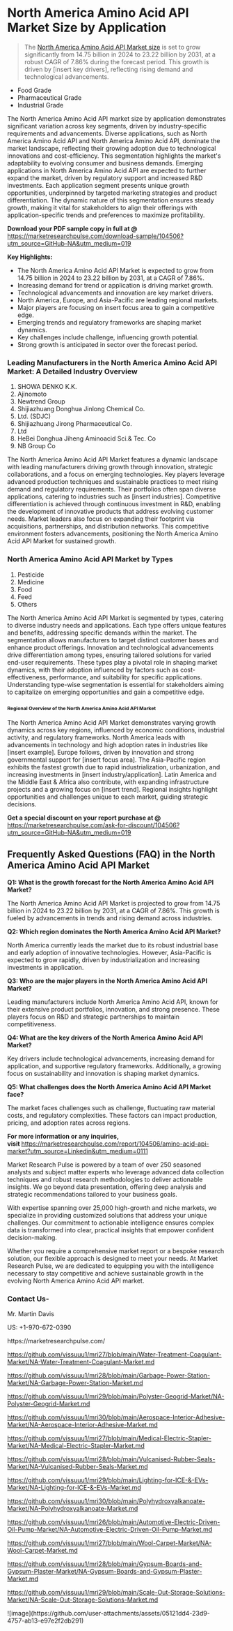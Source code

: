 <h1>North America Amino Acid API Market&nbsp;Size by Application</h1><blockquote><p>The <a href="https://marketresearchpulse.com/download-sample/104506?utm_source=GitHub-NA&amp;utm_medium=019">North America Amino Acid API Market size</a> is set to grow significantly from 14.75 billion in 2024 to 23.22 billion by 2031, at a robust CAGR of 7.86% during the forecast period. This growth is driven by [insert key drivers], reflecting rising demand and technological advancements.</p></blockquote><ul><li>Food Grade<li> Pharmaceutical Grade<li> Industrial Grade</li></ul><p>The North America Amino Acid API market size by application demonstrates significant variation across key segments, driven by industry-specific requirements and advancements. Diverse applications, such as North America Amino Acid API and North America Amino Acid API, dominate the market landscape, reflecting their growing adoption due to technological innovations and cost-efficiency. This segmentation highlights the market's adaptability to evolving consumer and business demands. Emerging applications in North America Amino Acid API are expected to further expand the market, driven by regulatory support and increased R&D investments. Each application segment presents unique growth opportunities, underpinned by targeted marketing strategies and product differentiation. The dynamic nature of this segmentation ensures steady growth, making it vital for stakeholders to align their offerings with application-specific trends and preferences to maximize profitability.</p><p><strong>Download your PDF sample copy in full at @ </strong><a href="https://marketresearchpulse.com/download-sample/104506?utm_source=GitHub-NA&amp;utm_medium=019">https://marketresearchpulse.com/download-sample/104506?utm_source=GitHub-NA&amp;utm_medium=019</a></p><p><strong>Key Highlights: </strong></p><ul><li>The North America Amino Acid API Market is expected to grow from 14.75 billion in 2024 to 23.22 billion by 2031, at a CAGR of 7.86%.</li><li>Increasing demand for trend or application is driving market growth.</li><li>Technological advancements and innovation are key market drivers.</li><li>North America, Europe, and Asia-Pacific are leading regional markets.</li><li>Major players are focusing on insert focus area to gain a competitive edge.</li><li>Emerging trends and regulatory frameworks are shaping market dynamics.</li><li>Key challenges include challenge, influencing growth potential.</li><li>Strong growth is anticipated in sector over the forecast period.</li></ul><h3>Leading Manufacturers in the North America Amino Acid API Market: A Detailed Industry Overview</h3><ol><li>SHOWA DENKO K.K.</li><li>Ajinomoto</li><li>Newtrend Group</li><li>Shijiazhuang Donghua Jinlong Chemical Co.</li><li>Ltd. (SDJC)</li><li>Shijiazhuang Jirong Pharmaceutical Co.</li><li>Ltd</li><li>HeBei Donghua Jiheng Aminoacid Sci.& Tec. Co</li><li>NB Group Co</li></ol><div class="flex max-w-full flex-col flex-grow"><div class="min-h-8 text-message flex w-full flex-col items-end gap-2 whitespace-normal break-words [.text-message+&amp;]:mt-5" dir="auto" data-message-author-role="assistant" data-message-id="fd8432e4-4910-450d-b182-61b7bfb0a01f" data-message-model-slug="gpt-4o"><div class="flex w-full flex-col gap-1 empty:hidden first:pt-[3px]"><div class="markdown prose w-full break-words dark:prose-invert light"><p>The North America Amino Acid API Market features a dynamic landscape with leading manufacturers driving growth through innovation, strategic collaborations, and a focus on emerging technologies. Key players leverage advanced production techniques and sustainable practices to meet rising demand and regulatory requirements. Their portfolios often span diverse applications, catering to industries such as [insert industries]. Competitive differentiation is achieved through continuous investment in R&amp;D, enabling the development of innovative products that address evolving customer needs. Market leaders also focus on expanding their footprint via acquisitions, partnerships, and distribution networks. This competitive environment fosters advancements, positioning the North America Amino Acid API Market for sustained growth.</p></div></div></div></div><h3>North America Amino Acid API Market by Types</h3><ol><li>Pesticide<li> Medicine<li> Food<li> Feed<li> Others</li></ol><div class="flex max-w-full flex-col flex-grow"><div class="min-h-8 text-message flex w-full flex-col items-end gap-2 whitespace-normal break-words [.text-message+&amp;]:mt-5" dir="auto" data-message-author-role="assistant" data-message-id="084470be-0bb7-4664-bddf-5156b4f41249" data-message-model-slug="gpt-4o-mini"><div class="flex w-full flex-col gap-1 empty:hidden first:pt-[3px]"><div class="markdown prose w-full break-words dark:prose-invert light"><p>The North America Amino Acid API Market is segmented by types, catering to diverse industry needs and applications. Each type offers unique features and benefits, addressing specific demands within the market. The segmentation allows manufacturers to target distinct customer bases and enhance product offerings. Innovation and technological advancements drive differentiation among types, ensuring tailored solutions for varied end-user requirements. These types play a pivotal role in shaping market dynamics, with their adoption influenced by factors such as cost-effectiveness, performance, and suitability for specific applications. Understanding type-wise segmentation is essential for stakeholders aiming to capitalize on emerging opportunities and gain a competitive edge.</p></div></div></div></div><h3><span style="font-size: 11px;">Regional Overview of the North America Amino Acid API Market</span></h3><div class="flex max-w-full flex-col flex-grow"><div class="min-h-8 text-message flex w-full flex-col items-end gap-2 whitespace-normal break-words [.text-message+&amp;]:mt-5" dir="auto" data-message-author-role="assistant" data-message-id="e9038762-ce64-4e30-91c9-9bd413514231" data-message-model-slug="gpt-4o-mini"><div class="flex w-full flex-col gap-1 empty:hidden first:pt-[3px]"><div class="markdown prose w-full break-words dark:prose-invert light"><p>The North America Amino Acid API Market demonstrates varying growth dynamics across key regions, influenced by economic conditions, industrial activity, and regulatory frameworks. North America leads with advancements in technology and high adoption rates in industries like [insert example]. Europe follows, driven by innovation and strong governmental support for [insert focus area]. The Asia-Pacific region exhibits the fastest growth due to rapid industrialization, urbanization, and increasing investments in [insert industry/application]. Latin America and the Middle East &amp; Africa also contribute, with expanding infrastructure projects and a growing focus on [insert trend]. Regional insights highlight opportunities and challenges unique to each market, guiding strategic decisions.</p></div></div></div></div><p><strong>Get a special discount on your report purchase at @ </strong><a href="https://marketresearchpulse.com/ask-for-discount/104506?utm_source=GitHub-NA&amp;utm_medium=019">https://marketresearchpulse.com/ask-for-discount/104506?utm_source=GitHub-NA&amp;utm_medium=019</a></p><h2>Frequently Asked Questions (FAQ) in the North America Amino Acid API Market</h2><p><strong>Q1: What is the growth forecast for the North America Amino Acid API Market?</strong></p><p>The North America Amino Acid API Market is projected to grow from 14.75 billion in 2024 to 23.22 billion by 2031, at a CAGR of 7.86%. This growth is fueled by advancements in trends and rising demand across industries.</p><p><strong>Q2: Which region dominates the North America Amino Acid API Market?</strong></p><p>North America currently leads the market due to its robust industrial base and early adoption of innovative technologies. However, Asia-Pacific is expected to grow rapidly, driven by industrialization and increasing investments in application.</p><p><strong>Q3: Who are the major players in the North America Amino Acid API Market?</strong></p><p>Leading manufacturers include North America Amino Acid API, known for their extensive product portfolios, innovation, and strong presence. These players focus on R&amp;D and strategic partnerships to maintain competitiveness.</p><p><strong>Q4: What are the key drivers of the North America Amino Acid API Market?</strong></p><p>Key drivers include technological advancements, increasing demand for application, and supportive regulatory frameworks. Additionally, a growing focus on sustainability and innovation is shaping market dynamics.</p><p><strong>Q5: What challenges does the North America Amino Acid API Market face?</strong></p><p>The market faces challenges such as challenge, fluctuating raw material costs, and regulatory complexities. These factors can impact production, pricing, and adoption rates across regions.</p><p><strong>For more information or any inquiries, visit&nbsp;</strong><a href="https://marketresearchpulse.com/report/104506/amino-acid-api-market?utm_source=Linkedin&utm_medium=0111">https://marketresearchpulse.com/report/104506/amino-acid-api-market?utm_source=Linkedin&utm_medium=0111</a></p><p>Market Research Pulse is powered by a team of over 250 seasoned analysts and subject matter experts who leverage advanced data collection techniques and robust research methodologies to deliver actionable insights. We go beyond data presentation, offering deep analysis and strategic recommendations tailored to your business goals.</p><p>With expertise spanning over 25,000 high-growth and niche markets, we specialize in providing customized solutions that address your unique challenges. Our commitment to actionable intelligence ensures complex data is transformed into clear, practical insights that empower confident decision-making.</p><p>Whether you require a comprehensive market report or a bespoke research solution, our flexible approach is designed to meet your needs. At Market Research Pulse, we are dedicated to equipping you with the intelligence necessary to stay competitive and achieve sustainable growth in the evolving North America Amino Acid API market.</p><h3><strong>Contact Us-</strong></h3><p>Mr. Martin Davis</p><p>US: +1-970-672-0390</p><p>https://marketresearchpulse.com/</p><p><a href="https://github.com/vissuuu1/mri27/blob/main/Water-Treatment-Coagulant-Market/NA-Water-Treatment-Coagulant-Market.md">https://github.com/vissuuu1/mri27/blob/main/Water-Treatment-Coagulant-Market/NA-Water-Treatment-Coagulant-Market.md</a></p><p><a href="https://github.com/vissuuu1/mri28/blob/main/Garbage-Power-Station-Market/NA-Garbage-Power-Station-Market.md">https://github.com/vissuuu1/mri28/blob/main/Garbage-Power-Station-Market/NA-Garbage-Power-Station-Market.md</a></p><p><a href="https://github.com/vissuuu1/mri29/blob/main/Polyster-Geogrid-Market/NA-Polyster-Geogrid-Market.md">https://github.com/vissuuu1/mri29/blob/main/Polyster-Geogrid-Market/NA-Polyster-Geogrid-Market.md</a></p><p><a href="https://github.com/vissuuu1/mri30/blob/main/Aerospace-Interior-Adhesive-Market/NA-Aerospace-Interior-Adhesive-Market.md">https://github.com/vissuuu1/mri30/blob/main/Aerospace-Interior-Adhesive-Market/NA-Aerospace-Interior-Adhesive-Market.md</a></p><p><a href="https://github.com/vissuuu1/mri27/blob/main/Medical-Electric-Stapler-Market/NA-Medical-Electric-Stapler-Market.md">https://github.com/vissuuu1/mri27/blob/main/Medical-Electric-Stapler-Market/NA-Medical-Electric-Stapler-Market.md</a></p><p><a href="https://github.com/vissuuu1/mri28/blob/main/Vulcanised-Rubber-Seals-Market/NA-Vulcanised-Rubber-Seals-Market.md">https://github.com/vissuuu1/mri28/blob/main/Vulcanised-Rubber-Seals-Market/NA-Vulcanised-Rubber-Seals-Market.md</a></p><p><a href="https://github.com/vissuuu1/mri29/blob/main/Lighting-for-ICE-&-EVs-Market/NA-Lighting-for-ICE-&-EVs-Market.md">https://github.com/vissuuu1/mri29/blob/main/Lighting-for-ICE-&-EVs-Market/NA-Lighting-for-ICE-&-EVs-Market.md</a></p><p><a href="https://github.com/vissuuu1/mri30/blob/main/Polyhydroxyalkanoate-Market/NA-Polyhydroxyalkanoate-Market.md">https://github.com/vissuuu1/mri30/blob/main/Polyhydroxyalkanoate-Market/NA-Polyhydroxyalkanoate-Market.md</a></p><p><a href="https://github.com/vissuuu1/mri26/blob/main/Automotive-Electric-Driven-Oil-Pump-Market/NA-Automotive-Electric-Driven-Oil-Pump-Market.md">https://github.com/vissuuu1/mri26/blob/main/Automotive-Electric-Driven-Oil-Pump-Market/NA-Automotive-Electric-Driven-Oil-Pump-Market.md</a></p><p><a href="https://github.com/vissuuu1/mri27/blob/main/Wool-Carpet-Market/NA-Wool-Carpet-Market.md">https://github.com/vissuuu1/mri27/blob/main/Wool-Carpet-Market/NA-Wool-Carpet-Market.md</a></p><p><a href="https://github.com/vissuuu1/mri28/blob/main/Gypsum-Boards-and-Gypsum-Plaster-Market/NA-Gypsum-Boards-and-Gypsum-Plaster-Market.md">https://github.com/vissuuu1/mri28/blob/main/Gypsum-Boards-and-Gypsum-Plaster-Market/NA-Gypsum-Boards-and-Gypsum-Plaster-Market.md</a></p><p><a href="https://github.com/vissuuu1/mri29/blob/main/Scale-Out-Storage-Solutions-Market/NA-Scale-Out-Storage-Solutions-Market.md">https://github.com/vissuuu1/mri29/blob/main/Scale-Out-Storage-Solutions-Market/NA-Scale-Out-Storage-Solutions-Market.md</a></p>
![image](https://github.com/user-attachments/assets/05121dd4-23d9-4757-ab13-e97e2f2db291)
